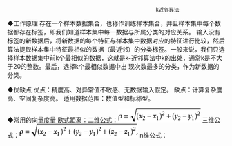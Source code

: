                                                     k近邻算法
◆工作原理
存在一个样本数据集合，也称作训练样本集合，并且样本集中每个数据都存在标签，即我们知道样本集中每一数据与所属分类的对应关系。 输入没有标签的新数据后，将新数据的每个特征与样本集中数据对应的特征进行比较，然后算法提取样本集中特征最相似的数据（最近邻）的分类标签。一般来说，我们只选择样本数据集中前k个最相似的数据，这就是k-近邻算法中k的出处，通常k是不大于20的整数。最后，选择k个最相似数据中出
现次数最多的分类，作为新数据的分类。
        
◆优缺点
优点：精度高、对异常值不敏感、无数据输入假定。
缺点：计算复杂度高、空间复杂度高。
适用数据范围：数值型和标称型。
       
◆常用的向量度量
欧式距离：二维公式：![Image1](https://github.com/LeoXueyue/MachineLearningInAction.github.io/blob/master/Resources/%E6%AC%A7%E5%87%A0%E9%87%8C%E5%BE%97%E4%BA%8C%E7%BB%B4%E8%AE%A1%E7%AE%97%E5%85%AC%E5%BC%8F.png)
                        三维公式：![Image2](https://github.com/LeoXueyue/MachineLearningInAction.github.io/blob/master/Resources/%E6%AC%A7%E5%87%A0%E9%87%8C%E5%BE%97%E4%B8%89%E7%BB%B4%E7%A9%BA%E9%97%B4%E8%AE%A1%E7%AE%97%E5%85%AC%E5%BC%8F.png)
                        n维公式：
